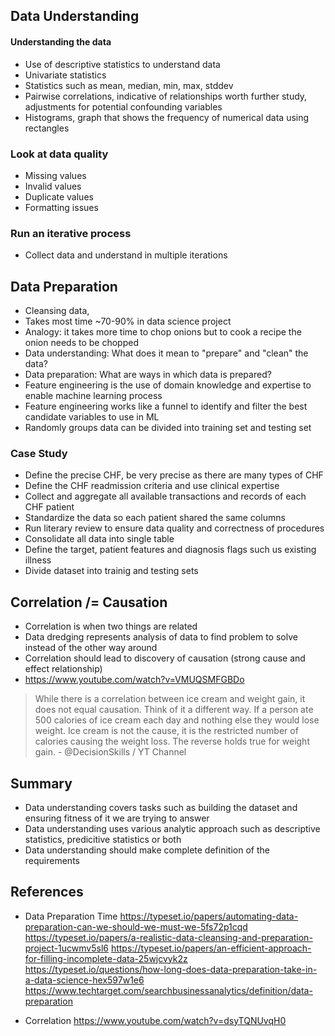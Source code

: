 ## Data Understanding
#### Understanding the data
- Use of descriptive statistics to understand data
- Univariate statistics
- Statistics such as mean, median, min, max, stddev
- Pairwise correlations, indicative of relationships worth further study, adjustments for potential confounding variables
- Histograms, graph that shows the frequency of numerical data using rectangles

### Look at data quality
- Missing values
- Invalid values
- Duplicate values
- Formatting issues

### Run an iterative process
- Collect data and understand in multiple iterations

## Data Preparation
- Cleansing data,
- Takes most time ~70-90% in data science project
- Analogy: it takes more time to chop onions but to cook a recipe the onion needs to be chopped
- Data understanding: What does it mean to "prepare" and "clean" the data?
- Data preparation: What are ways in which data is prepared?
- Feature engineering is the use of domain knowledge and expertise to enable machine learning process
- Feature engineering works like a funnel to identify and filter the best candidate variables to use in ML
- Randomly groups data can be divided into training set and testing set

### Case Study
- Define the precise CHF, be very precise as there are many types of CHF
- Define the CHF readmission criteria and use clinical expertise
- Collect and aggregate all available transactions and records of each CHF patient
- Standardize the data so each patient shared the same columns
- Run literary review to ensure data quality and correctness of procedures
- Consolidate all data into single table
- Define the target, patient features and diagnosis flags such us existing illness
- Divide dataset into trainig and testing sets

## Correlation /= Causation
- Correlation is when two things are related
- Data dredging represents analysis of data to find problem to solve instead of the other way around
- Correlation should lead to discovery of causation (strong cause and effect relationship)
- https://www.youtube.com/watch?v=VMUQSMFGBDo

> While there is a correlation between ice cream and weight gain, it does not equal causation. Think of it a different way. If a person ate 500 calories of ice cream each day and nothing else they would lose weight. Ice cream is not the cause, it is the restricted number of calories causing the weight loss. The reverse holds true for weight gain. - @DecisionSkills / YT Channel

## Summary
- Data understanding covers tasks such as building the dataset and ensuring fitness of it we are trying to answer
- Data understanding uses various analytic approach such as descriptive statistics, predicitive statistics or both
- Data understanding should make complete definition of the requirements

## References
- Data Preparation Time
https://typeset.io/papers/automating-data-preparation-can-we-should-we-must-we-5fs72p1cqd
https://typeset.io/papers/a-realistic-data-cleansing-and-preparation-project-1ucwmv5sl6
https://typeset.io/papers/an-efficient-approach-for-filling-incomplete-data-25wjcvyk2z
https://typeset.io/questions/how-long-does-data-preparation-take-in-a-data-science-hex597w1e6
https://www.techtarget.com/searchbusinessanalytics/definition/data-preparation

- Correlation
https://www.youtube.com/watch?v=dsyTQNUvqH0

